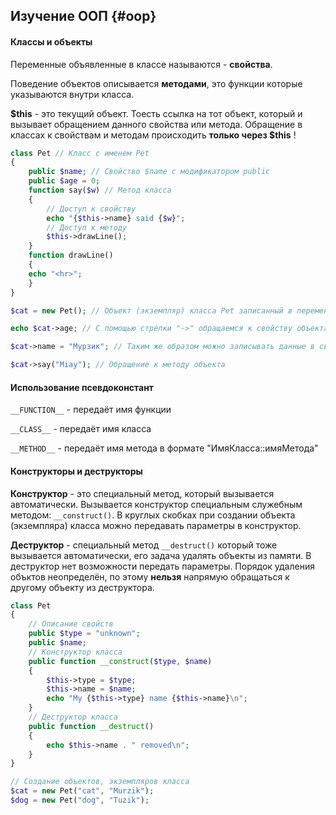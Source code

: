 ## Изучение ООП {#oop}

#### Классы и объекты

Переменные объявленные в классе называются - **свойства**.

Поведение объектов описывается **методами**, это функции которые указываются внутри класса.

**$this** - это текущий объект. Тоесть ссылка на тот объект, который и вызывает обращением данного свойства или метода. Обращение в классах к свойствам и методам происходить **только через $this** !

``` php
class Pet // Класс с именем Pet
{
    public $name; // Свойство $name с модификатором public
    public $age = 0;
    function say($w) // Метод класса
    {
        // Доступ к свойству
        echo "{$this->name} said {$w}";
        // Доступ к методу
        $this->drawLine();
    }
    function drawLine()
    {
    echo "<hr>";
    }
}

$cat = new Pet(); // Объект (экземпляр) класса Pet записанный в переменную $cat

echo $cat->age; // С помощью стрелки "->" обращаемся к свойству объекта

$cat->name = "Мурзик"; // Таким же образом можно записывать данные в свойство объекта

$cat->say("Miay"); // Обращение к методу объекта
```

#### Использование псевдоконстант

`__FUNCTION__` - передаёт имя функции

`__CLASS__` - передаёт имя класса

`__METHOD__` - передаёт имя метода в формате "ИмяКласса::имяМетода"

#### Конструкторы и деструкторы

**Конструктор** - это специальный метод, который вызывается автоматически. Вызывается конструктор специальным служебным методом: `__construct()`. В круглых скобках при создании объекта (экземпляра) класса можно передавать параметры в конструктор.

**Деструктор** - специальный метод `__destruct()` который тоже вызывается автоматически, его задача удалять объекты из памяти. В деструктор нет возможности передать параметры. Порядок удаления объктов неопределён, по этому **нельзя** напрямую обращаться к другому объекту из деструктора.

```php
class Pet
{
    // Описание свойств
    public $type = "unknown";
    public $name;
    // Конструктор класса
    public function __construct($type, $name)
    {
        $this->type = $type;
        $this->name = $name;
        echo "My {$this->type} name {$this->name}\n";
    }
    // Деструктор класса
    public function __destruct()
    {
        echo $this->name . " removed\n";
    }
}

// Создание объектов, экземпляров класса
$cat = new Pet("cat", "Murzik");
$dog = new Pet("dog", "Tuzik");
```